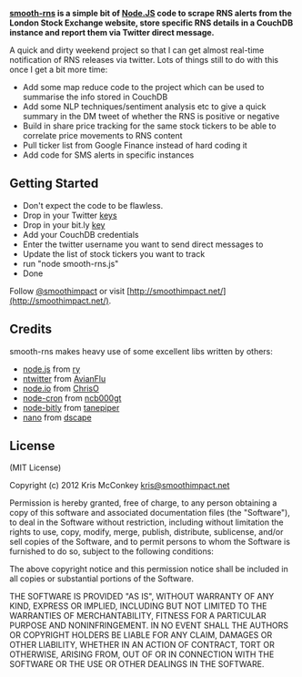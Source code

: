 **[smooth-rns](http://smoothimpact.net/) is a simple bit of [Node.JS](http://nodejs.org/) code to scrape RNS alerts from the London Stock Exchange website, store specific RNS details in a CouchDB instance and report them via Twitter direct message.**

A quick and dirty weekend project so that I can get almost real-time notification of RNS releases via twitter.  Lots of things still to do with this once I get a bit more time:
- Add some map reduce code to the project which can be used to summarise the info stored in CouchDB
- Add some NLP techniques/sentiment analysis etc to give a quick summary in the DM tweet of whether the RNS is positive or negative
- Build in share price tracking for the same stock tickers to be able to correlate price movements to RNS content
- Pull ticker list from Google Finance instead of hard coding it
- Add code for SMS alerts in specific instances

## Getting Started

- Don't expect the code to be flawless.
- Drop in your Twitter [keys](https://dev.twitter.com/apps)
- Drop in your bit.ly [key](http://bitly.com/a/create_oauth_app)
- Add your CouchDB credentials
- Enter the twitter username you want to send direct messages to
- Update the list of stock tickers you want to track
- run "node smooth-rns.js"
- Done

Follow [@smoothimpact](http://twitter.com/smoothimpact) or visit [http://smoothimpact.net/](http://smoothimpact.net/).

## Credits

smooth-rns makes heavy use of some excellent libs written by others:

- [node.js](http://nodejs.org/) from [ry](https://github.com/ry) 
- [ntwitter](https://github.com/AvianFlu/ntwitter) from [AvianFlu](https://github.com/AvianFlu)
- [node.io](https://github.com/chriso/node.io) from [ChrisO](https://github.com/chriso)
- [node-cron](https://github.com/ncb000gt/node-cron) from [ncb000gt](https://github.com/ncb000gt)
- [node-bitly](https://github.com/tanepiper/node-bitly) from [tanepiper](https://github.com/tanepiper)
- [nano](https://github.com/dscape/nano) from [dscape](https://github.com/dscape)


## License

(MIT License)

Copyright (c) 2012 Kris McConkey <kris@smoothimpact.net>

Permission is hereby granted, free of charge, to any person obtaining a copy of this software and associated documentation files (the "Software"), to deal in the Software without restriction, including without limitation the rights to use, copy, modify, merge, publish, distribute, sublicense, and/or sell copies of the Software, and to permit persons to whom the Software is furnished to do so, subject to the following conditions:

The above copyright notice and this permission notice shall be included in all copies or substantial portions of the Software.

THE SOFTWARE IS PROVIDED "AS IS", WITHOUT WARRANTY OF ANY KIND, EXPRESS OR IMPLIED, INCLUDING BUT NOT LIMITED TO THE WARRANTIES OF MERCHANTABILITY, FITNESS FOR A PARTICULAR PURPOSE AND NONINFRINGEMENT. IN NO EVENT SHALL THE AUTHORS OR COPYRIGHT HOLDERS BE LIABLE FOR ANY CLAIM, DAMAGES OR OTHER LIABILITY, WHETHER IN AN ACTION OF CONTRACT, TORT OR OTHERWISE, ARISING FROM, OUT OF OR IN CONNECTION WITH THE SOFTWARE OR THE USE OR OTHER DEALINGS IN THE SOFTWARE.